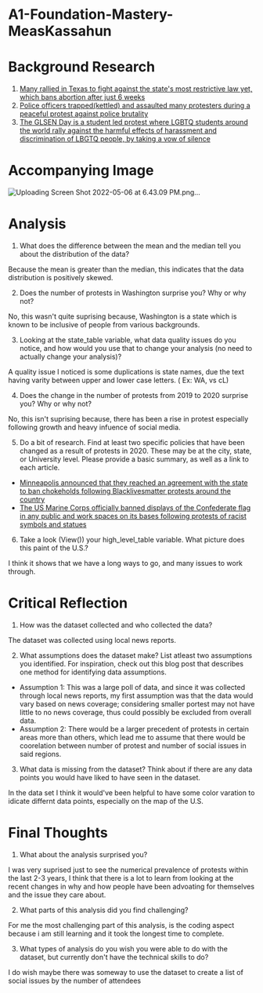 # A1-Foundation-Mastery-MeasKassahun

# Background Research
1. [Many rallied in Texas to fight against the state's most restrictive law yet, which bans abortion after just 6 weeks](https://www.tampabay.com/news/health/2021/10/03/its-serious-thousands-rally-for-reproductive-rights-across-tampa-bay/)
2. [Police officers trapped(kettled) and assaulted many protesters during a peaceful protest against police brutality](https://www.hrw.org/report/2020/09/30/kettling-protesters-bronx/systemic-police-brutality-and-its-costs-united-states#)
3. [The GLSEN Day is a student led protest where LGBTQ students around the world rally against the harmful effects of harassment and discrimination of LBGTQ people, by taking a vow of silence](https://www.glsen.org/day-of-silence)
# Accompanying Image
![Uploading Screen Shot 2022-05-06 at 6.43.09 PM.png…]()


# Analysis
1. What does the difference between the mean and the median tell you about the distribution of the data?

 Because the mean is greater than the median, this indicates that the data distribution is positively skewed.
 
2. Does the number of protests in Washington surprise you? Why or why not?

No, this wasn't quite suprising because, Washington is a state which is known to be inclusive of people from various backgrounds.

3. Looking at the state_table variable, what data quality issues do you notice, and how would you use that to change your analysis (no need to actually change your analysis)?

A quality issue I noticed is some duplications is state names, due the text having varity between upper and lower case letters. ( Ex: WA, vs cL)

4. Does the change in the number of protests from 2019 to 2020 surprise you? Why or why not?

No, this isn't suprising because, there has been a rise in protest especially following growth and heavy infuence of social media.

5. Do a bit of research. Find at least two specific policies that have been changed as a result of protests in 2020. These may be at the city, state, or University level. Please provide a basic summary, as well as a link to each article.

- [Minneapolis announced that they reached an agreement with the state to ban chokeholds following Blacklivesmatter protests around the country](https://www.vox.com/2020/6/10/21283966/protests-george-floyd-police-reform-policy)
- [The US Marine Corps officially banned displays of the Confederate flag in any public and work spaces on its bases following protests of racist symbols and statues](https://www.vox.com/2020/6/10/21283966/protests-george-floyd-police-reform-policy)

6. Take a look (View()) your high_level_table variable. What picture does this paint of the U.S.?

I think it shows that we have a long ways to go, and many issues to work through.

# Critical Reflection
1. How was the dataset collected and who collected the data?

The dataset was collected using local news reports.

2. What assumptions does the dataset make? List atleast two assumptions you identified. For inspiration, check out this blog post that describes one method for identifying data assumptions.

- Assumption 1: This was a large poll of data, and since it was collected through local news reports, my first assumption was that the data would vary based on news coverage; considering smaller portest may not have little to no news coverage, thus could possibly be excluded from overall data. 
- Assumption 2: There would be a larger precedent of protests in certain areas more than others, which lead me to assume that there would be coorelation between number of protest and number of social issues in said regions. 

3. What data is missing from the dataset? Think about if there are any data points you would have liked to have seen in the dataset.

In the data set I think it would've been helpful to have some color varation to idicate differnt data points, especially on the map of the U.S.

# Final Thoughts
1. What about the analysis surprised you?

I was very suprised just to see the numerical prevalence of protests within the last 2-3 years, I think that there is a lot to learn from looking at the recent changes in why and how people have been advoating for themselves and the issue they care about. 

2. What parts of this analysis did you find challenging?

For me the most challenging part of this analysis, is the coding aspect because i am still learning and it took the longest time to complete.

3. What types of analysis do you wish you were able to do with the dataset, but currently don't have the technical skills to do?

I do wish maybe there was someway to use the dataset to create a list of social issues by the number of attendees
